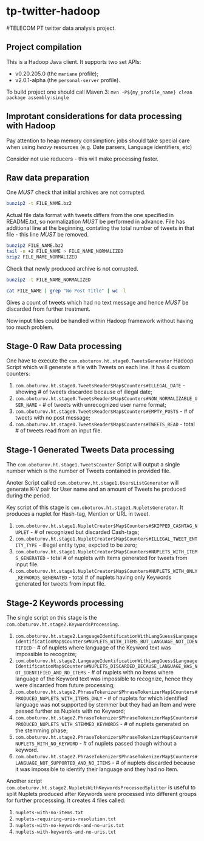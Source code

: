 tp-twitter-hadoop
=================

#TELECOM PT twitter data analysis project.

## Project compilation

This is a Hadoop Java client. It supports two set APIs:

*    v0.20.205.0 (the `mariane` profile);
*    v2.0.1-alpha (the `personal-server` profile).

To build project one should call Maven 3:
`mvn -P${my_profile_name} clean package assembly:single`

## Improtant considerations for data processing with Hadoop

Pay attention to heap memory consimption: jobs should take special care when using *heavy* resources (e.g. Date parsers, Language identifiers, etc)

Consider not use reducers - this will make processing faster.

## Raw data preparation

One *MUST* check that initial archives are not corrupted.

```bash
bunzip2 -t FILE_NAME.bz2
```

Actual file data format with tweets differs from the one specified in README.txt, so normalization *MUST* be performed in advance.
File has additional line at the beginning, contating the total number of tweets in that file - this line *MUST* be removed.

```bash
bunzip2 FILE_NAME.bz2
tail -n +2 FILE_NAME > FILE_NAME_NORMALIZED
bzip2 FILE_NAME_NORMALIZED
```

Check that newly produced archive is not corrupted.

```bash
bunzip2 -t FILE_NAME_NORMALIZED
```

```bash
cat FILE_NAME | grep "No Post Title" | wc -l
```

Gives a count of tweets which had no text message and hence *MUST* be discarded from further treatment.

Now input files could be handled within Hadoop framework without having too much problem.

## Stage-0 Raw Data processing

One have to execute the `com.oboturov.ht.stage0.TweetsGenerator` Hadoop Script which will generate a file with
Tweets on each line. It has 4 custom counters:

1.    `com.oboturov.ht.stage0.TweetsReader$Map$Counters#ILLEGAL_DATE` - showing # of tweets discarded because of illegal date;
2.    `com.oboturov.ht.stage0.TweetsReader$Map$Counters#NON_NORMALIZABLE_USER_NAME` - # of tweets with unrecognized user name format;
3.    `com.oboturov.ht.stage0.TweetsReader$Map$Counters#EMPTY_POSTS` - # of tweets with no post message;
4.    `com.oboturov.ht.stage0.TweetsReader$Map$Counters#TWEETS_READ` - total # of tweets read from an input file.

## Stage-1 Generated Tweets Data processing

The `com.oboturov.ht.stage1.TweetsCounter` Script will output a single number which is the number of Tweets contained in
provided file.

Anoter Script called `com.oboturov.ht.stage1.UsersListGenerator` will generate K-V pair for User name and an amount of
Tweets he produced during the period.

Key script of this stage is `com.oboturov.ht.stage1.NupletsGenerator`. It produces a nuplet for Hash-tag, Mention or URL in tweet.

1.    `com.oboturov.ht.stage1.NupletCreator$Map$Counters#SKIPPED_CASHTAG_NUPLET` - # of recognized but discarded Cash-tags;
2.    `com.oboturov.ht.stage1.NupletCreator$Map$Counters#ILLEGAL_TWEET_ENTITY_TYPE` - illegal entity type, expcted to be zero;
3.    `com.oboturov.ht.stage1.NupletCreator$Map$Counters#NUPLETS_WITH_ITEMS_GENERATED` - total # of nuplets with Items generated for tweets from input file.
4.    `com.oboturov.ht.stage1.NupletCreator$Map$Counters#NUPLETS_WITH_ONLY_KEYWORDS_GENERATED` - total # of nuplets having only Keywords generated for tweets from input file.

## Stage-2 Keywords processing

The single script on this stage is the `com.oboturov.ht.stage2.KeywordsProcessing`.

1.    `com.oboturov.ht.stage2.LanguageIdentificationWithLangGuess$LanguageIdentificationMap$Counters#NUPLETS_WITH_ITEMS_BUT_LANGUAGE_NOT_IDENTIFIED` - # of nuplets where language of the Keyword text was impossible to recognize;
2.    `com.oboturov.ht.stage2.LanguageIdentificationWithLangGuess$LanguageIdentificationMap$Counters#NUPLETS_DISCARDED_BECAUSE_LANGUAGE_WAS_NOT_IDENTIFIED_AND_NO_ITEMS` - # of nuplets with no Items where language of the Keyword text was impossible to recognize, hence they were discarded from future processing;
3.    `com.oboturov.ht.stage2.PhraseTokenizer$PhraseTokenizerMap$Counters#PRODUCED_NUPLETS_WITH_ITEMS_ONLY` - # of nuplets for which identified language was not supported by stemmer but they had an Item and were passed further as Nuplets with no Keyword;
4.    `com.oboturov.ht.stage2.PhraseTokenizer$PhraseTokenizerMap$Counters#PRODUCED_NUPLETS_WITH_STEMMED_KEYWORDS` - # of nuplets generated on the stemming phase;
5.    `com.oboturov.ht.stage2.PhraseTokenizer$PhraseTokenizerMap$Counters#NUPLETS_WITH_NO_KEYWORD` - # of nuplets passed though without a keyword.
6.    `com.oboturov.ht.stage2.PhraseTokenizer$PhraseTokenizerMap$Counters#LANGUAGE_NOT_SUPPORTED_AND_NO_ITEMS` - # of nuplets discarded because it was impossible to identify their language and they had no Item.

Another script `com.oboturov.ht.stage2.NupletsWithKeywordsProcessedSplitter` is useful to split Nuplets produced after Keywords were processed into different groups for further processsing.
It creates 4 files called:

1.    `nuplets-with-no-items.txt`
2.    `nuplets-requiring-uris-resolution.txt`
3.    `nuplets-with-no-keywords-and-no-uris.txt`
4.    `nuplets-with-keywords-and-no-uris.txt`
